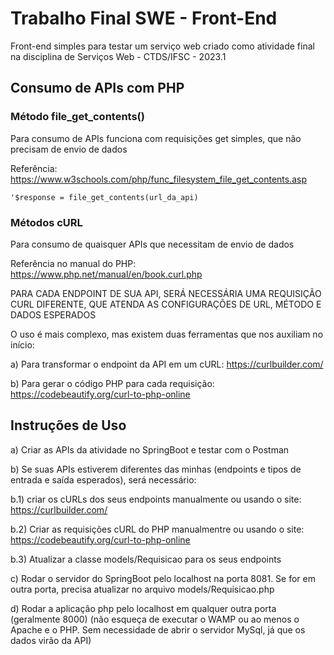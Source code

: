 # Trabalho Final SWE - Front-End
Front-end simples para testar um serviço web criado como atividade final na disciplina de Serviços Web - CTDS/IFSC - 2023.1

## Consumo de APIs com PHP

### Método file_get_contents() 
Para consumo de APIs funciona com requisições get simples, que não precisam de envio de dados

Referência: https://www.w3schools.com/php/func_filesystem_file_get_contents.asp 

`'$response = file_get_contents(url_da_api)`

### Métodos cURL
Para consumo de quaisquer APIs que necessitam de envio de dados

Referência no manual do PHP: https://www.php.net/manual/en/book.curl.php

PARA CADA ENDPOINT DE SUA API, SERÁ NECESSÁRIA UMA REQUISIÇÃO CURL DIFERENTE, QUE ATENDA AS CONFIGURAÇÕES DE URL, MÉTODO E DADOS ESPERADOS

O uso é mais complexo, mas existem duas ferramentas que nos auxiliam no início:

a) Para transformar o endpoint da API em um cURL: https://curlbuilder.com/ 

b) Para gerar o código PHP para cada requisição: https://codebeautify.org/curl-to-php-online 


## Instruções de Uso

a) Criar as APIs da atividade no SpringBoot e testar com o Postman

b) Se suas APIs estiverem diferentes das minhas (endpoints e tipos de entrada e saída esperados), será necessário:

b.1) criar os cURLs dos seus endpoints manualmente ou usando o site: https://curlbuilder.com/

b.2) Criar as requisições cURL do PHP manualmentre ou usando o site: https://codebeautify.org/curl-to-php-online

b.3) Atualizar a classe models/Requisicao para os seus endpoints

c) Rodar o servidor do SpringBoot pelo localhost na porta 8081. Se for em outra porta, precisa atualizar no arquivo models/Requisicao.php

d) Rodar a aplicação php pelo localhost em qualquer outra porta (geralmente 8000) (não esqueça de executar o WAMP ou ao menos o Apache e o PHP. Sem necessidade de abrir o servidor MySql, já que os dados virão da API)
